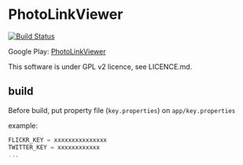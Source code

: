 PhotoLinkViewer
===============

[![Build Status](https://travis-ci.org/nonylene/PhotoLinkViewer.svg)](https://travis-ci.org/nonylene/PhotoLinkViewer)

Google Play: [PhotoLinkViewer](https://play.google.com/store/apps/details?id=net.nonylene.photolinkviewer)

This software is under GPL v2 licence, see LICENCE.md.

## build

Before build, put property file (`key.properties`) on `app/key.properties`

example:

```groovy
FLICKR_KEY = xxxxxxxxxxxxxxx
TWITTER_KEY = xxxxxxxxxxxx
...
```
